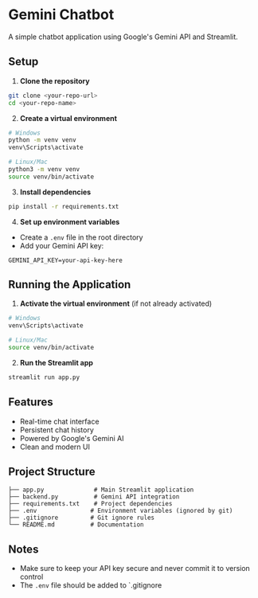 # Gemini Chatbot

A simple chatbot application using Google's Gemini API and Streamlit.

## Setup

1. **Clone the repository**
```bash
git clone <your-repo-url>
cd <your-repo-name>
```

2. **Create a virtual environment**
```bash
# Windows
python -m venv venv
venv\Scripts\activate

# Linux/Mac
python3 -m venv venv
source venv/bin/activate
```

3. **Install dependencies**
```bash
pip install -r requirements.txt
```

4. **Set up environment variables**
- Create a `.env` file in the root directory
- Add your Gemini API key:
```
GEMINI_API_KEY=your-api-key-here
```

## Running the Application

1. **Activate the virtual environment** (if not already activated)
```bash
# Windows
venv\Scripts\activate

# Linux/Mac
source venv/bin/activate
```

2. **Run the Streamlit app**
```bash
streamlit run app.py
```

## Features

- Real-time chat interface
- Persistent chat history
- Powered by Google's Gemini AI
- Clean and modern UI

## Project Structure

```
├── app.py              # Main Streamlit application
├── backend.py          # Gemini API integration
├── requirements.txt    # Project dependencies
├── .env               # Environment variables (ignored by git)
├── .gitignore         # Git ignore rules
└── README.md          # Documentation
```

## Notes

- Make sure to keep your API key secure and never commit it to version control
- The `.env` file should be added to `.gitignore 